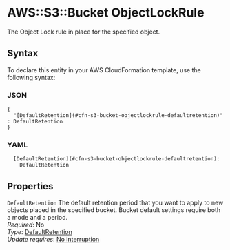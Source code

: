 # AWS::S3::Bucket ObjectLockRule<a name="aws-properties-s3-bucket-objectlockrule"></a>

The Object Lock rule in place for the specified object\.

## Syntax<a name="aws-properties-s3-bucket-objectlockrule-syntax"></a>

To declare this entity in your AWS CloudFormation template, use the following syntax:

### JSON<a name="aws-properties-s3-bucket-objectlockrule-syntax.json"></a>

```
{
  "[DefaultRetention](#cfn-s3-bucket-objectlockrule-defaultretention)" : DefaultRetention
}
```

### YAML<a name="aws-properties-s3-bucket-objectlockrule-syntax.yaml"></a>

```
  [DefaultRetention](#cfn-s3-bucket-objectlockrule-defaultretention): 
    DefaultRetention
```

## Properties<a name="aws-properties-s3-bucket-objectlockrule-properties"></a>

`DefaultRetention`  <a name="cfn-s3-bucket-objectlockrule-defaultretention"></a>
The default retention period that you want to apply to new objects placed in the specified bucket\. Bucket default settings require both a mode and a period\.  
*Required*: No  
*Type*: [DefaultRetention](aws-properties-s3-bucket-defaultretention.md)  
*Update requires*: [No interruption](https://docs.aws.amazon.com/AWSCloudFormation/latest/UserGuide/using-cfn-updating-stacks-update-behaviors.html#update-no-interrupt)